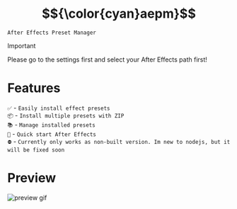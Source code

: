# $${\color{cyan}aepm}$$
`After Effects Preset Manager`

> [!IMPORTANT]
> Please go to the settings first and select your After Effects path first!
# Features
`✅` - `Easily install effect presets`<br>
`📦` - `Install multiple presets with ZIP`<br>
`📚` - `Manage installed presets`<br>
`🎦` - `Quick start After Effects`<br>
`⛔` - `Currently only works as non-built version. Im new to nodejs, but it will be fixed soon`
# Preview
![preview gif](https://github.com/opiv/opiv/blob/main/img/preview.gif?raw=true)
